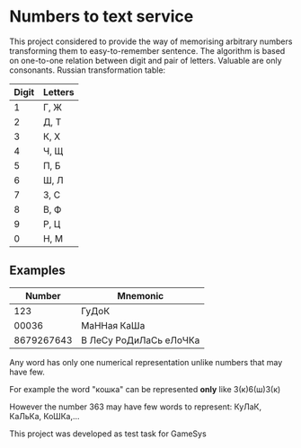 # Numbers to text service
This project considered to provide the way of memorising arbitrary numbers transforming them to
easy-to-remember sentence.
The algorithm is based on one-to-one relation between digit and pair of letters.
Valuable are only consonants.
Russian transformation table:

Digit | Letters
-----|-------
1 | Г, Ж
2 | Д, Т
3 | К, Х
4 | Ч, Щ
5 | П, Б
6 | Ш, Л
7 | З, С
8 | В, Ф
9 | Р, Ц
0 | Н, М

## Examples
Number | Mnemonic
-------|-------
123    | ГуДоК
00036  | МаННая КаШа
8679267643 | В ЛеСу РоДиЛаСь еЛоЧКа

Any word has only one numerical representation unlike numbers that may have few.

For example the word "кошка" can be represented **only** like 3(к)6(ш)3(к)

However the number 363 may have few words to represent: КуЛаК, КаЛьКа, КоШКа,...

This project was developed as test task for GameSys